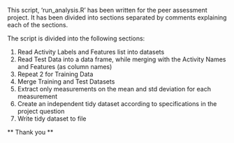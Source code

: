 This script, ‘run_analysis.R’ has been written for the peer assessment project. It has been divided into sections separated by comments explaining each of the sections. 

The script is divided into the following sections:

1. Read Activity Labels and Features list into datasets
2. Read Test Data into a data frame, while merging with the Activity Names and Features (as column names)
3. Repeat 2 for Training Data
4. Merge Training and Test Datasets
5. Extract only measurements on the mean and std deviation for each measurement
6. Create an independent tidy dataset according to specifications in the project question
7. Write tidy dataset to file

** Thank you **